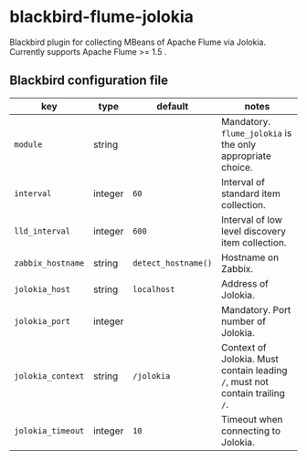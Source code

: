 blackbird-flume-jolokia
=======================

Blackbird plugin for collecting MBeans of Apache Flume via Jolokia.
Currently supports Apache Flume >= 1.5 .


Blackbird configuration file
----------------------------

| key                               | type                | default             | notes                                                                        |
|-----------------------------------|---------------------|---------------------|------------------------------------------------------------------------------|
| `module`                          | string              |                     | Mandatory. `flume_jolokia` is the only appropriate choice.                   |
| `interval`                        | integer             | `60`                | Interval of standard item collection.                                        |
| `lld_interval`                    | integer             | `600`               | Interval of low level discovery item collection.                             |
| `zabbix_hostname`                 | string              | `detect_hostname()` | Hostname on Zabbix.                                                          |
| `jolokia_host`                    | string              | `localhost`         | Address of Jolokia.                                                          |
| `jolokia_port`                    | integer             |                     | Mandatory. Port number of Jolokia.                                           |
| `jolokia_context`                 | string              | `/jolokia`          | Context of Jolokia. Must contain leading `/`, must not contain trailing `/`. |
| `jolokia_timeout`                 | integer             | `10`                | Timeout when connecting to Jolokia.                                          |
